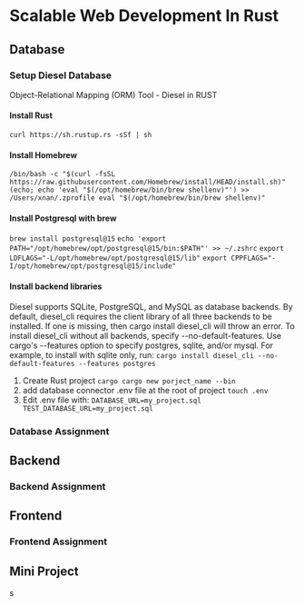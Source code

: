 # Scalable Web Development In Rust
## Database
### Setup Diesel Database
Object-Relational Mapping (ORM) Tool - Diesel in RUST
#### Install Rust
`curl https://sh.rustup.rs -sSf | sh`
#### Install Homebrew
`/bin/bash -c "$(curl -fsSL https://raw.githubusercontent.com/Homebrew/install/HEAD/install.sh)"`
`(echo; echo 'eval "$(/opt/homebrew/bin/brew shellenv)"') >> /Users/xnan/.zprofile eval "$(/opt/homebrew/bin/brew shellenv)"`
#### Install Postgresql with brew
`brew install postgresql@15`
`echo 'export PATH="/opt/homebrew/opt/postgresql@15/bin:$PATH"' >> ~/.zshrc`
`export LDFLAGS="-L/opt/homebrew/opt/postgresql@15/lib"`
`export CPPFLAGS="-I/opt/homebrew/opt/postgresql@15/include"`
#### Install backend libraries
Diesel supports SQLite, PostgreSQL, and MySQL as database backends. By default, diesel_cli requires the client library of all three backends to be installed. If one is missing, then cargo install diesel_cli will throw an error. To install diesel_cli without all backends, specify --no-default-features. Use cargo's --features option to specify postgres, sqlite, and/or mysql. For example, to install with sqlite only, run:
`cargo install diesel_cli --no-default-features --features postgres`
1. Create Rust project
`cargo cargo new porject_name --bin`
2. add database connector .env file at the root of project
`touch .env` 
3. Edit .env file with:
`DATABASE_URL=my_project.sql
TEST_DATABASE_URL=my_project.sql`
### Database Assignment
## Backend
### Backend Assignment
## Frontend
### Frontend Assignment
## Mini Project
s



